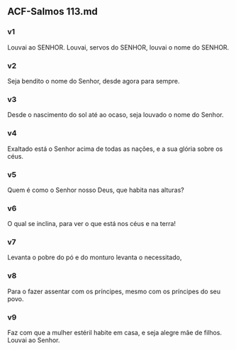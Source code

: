## ACF-Salmos 113.md
### v1
 Louvai ao SENHOR. Louvai, servos do SENHOR, louvai o nome do SENHOR.
### v2
 Seja bendito o nome do Senhor, desde agora para sempre.
### v3
 Desde o nascimento do sol até ao ocaso, seja louvado o nome do Senhor.
### v4
 Exaltado está o Senhor acima de todas as nações, e a sua glória sobre os céus.
### v5
 Quem é como o Senhor nosso Deus, que habita nas alturas?
### v6
 O qual se inclina, para ver o que está nos céus e na terra!
### v7
 Levanta o pobre do pó e do monturo levanta o necessitado,
### v8
 Para o fazer assentar com os príncipes, mesmo com os príncipes do seu povo.
### v9
 Faz com que a mulher estéril habite em casa, e seja alegre mãe de filhos. Louvai ao Senhor.
